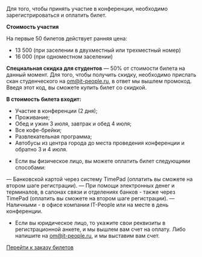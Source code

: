 Для того, чтобы принять участие в конференции, необходимо зарегистрироваться и оплатить билет.

**Стоимость участия**

На первые 50 билетов действует ранняя цена: 
* 13 500 (при заселении в двухместный или трехместный номер)
* 16 000 (при одноместном заселении)

<b>Специальная скидка для студентов</b> — 50% от стоимости билета на данный момент. Для того, чтобы получить скидку, необходимо прислать скан студенческого на [om@it-people.ru](om@it-people.ru), в ответ мы вышлем промокод. Введя этот код, вы сможете купить билет со скидкой.

**В стоимость билета входит:**

- Участие в конференции (2 дня);
- Проживание;
- Обед и ужин 3 июля, завтрак и обед 4 июля;   
- Все кофе-брейки;   
- Развлекательная программа; 
- Автобусы из центра города до места проведения конференции и обратно 3 и 4 июля.


* Если вы физическое лицо, вы можете оплатить билет следующими способами:

— Банковской картой через систему TimePad (оплатить вы сможете на втором шаге регистрации).
— При помощи электронных денег и терминалов, в салонах связи и отделениях банков - также через TimePad (оплатить вы сможете на втором шаге регистрации).
— Наличными - в офисе компании IT-People или на месте в день конференции.

* Если вы юридическое лицо, то укажите свои реквизиты в регистрационной анкете, и мы вышлем вам счет на оплату. Либо напишите на [om@it-people.ru](om@it-people.ru), и мы выставим вам счет.

<a href="https://it-people.timepad.ru/event/308683/" data-twf-placeholder="yes">Перейти к заказу билетов</a><script type="text/javascript" defer="defer" charset="UTF-8" data-timepad-customized="4870" data-twf2s-event--id="308683" data-timepad-widget-v2="event_register" src="https://timepad.ru/js/tpwf/loader/min/loader.js"></script>
